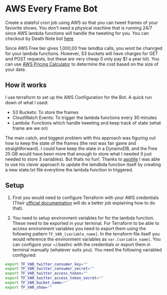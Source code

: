 # AWS Every Frame Bot

Create a stateful cron job using AWS so that you can tweet frames of your faviorite shows. You don't need a physical machine that is running 24/7 since AWS lambda functions will handle the tweeting for you. You can checkout by Death Note bot [here](https://twitter.com/deathnoteframes)

Since AWS Free tier gives 1,000,00 free lamdba calls, you wont be chanrged for your lambda functions. However, S3 buckets will have charges for GET and POST requests, but these are very cheap (I only pay $1 a year lol). You can use [AWS Pricing Calculator](https://calculator.aws/) to determine the cost based on the size of your data.

## How it works

I use terraform to set up the AWS Configuration for the Bot. A quick run down of what I used:
- S3 Buckets: To store the frames
- CloudWatch Events: To trigger the lambda functions every 30 minutes
- Lambda: Functions which handle tweeting and keep track of state (what frame are we on)

The main catch, and biggest problem with this approach was figuring out how to keep the state of the frames (the rest was fair game and straightforward). I could have keep the state in a DynamoDB, and the Free 25 GB would have been more that enough to store what I needed (I just needed to store 3 variables). But thats no fun!. Thanks to [asotille](https://github.com/asottile) I was able to use his clever approach to update the lamdbda function itself by creating a new state.txt file everytime the lambda function in triggered. 


## Setup

1. First you would need to configure Terraform with your AWS credentials (Their [official documentation](https://developer.hashicorp.com/terraform/tutorials/aws-get-started) will do a better job explaining how to do that).

2. You need to setup environment variables for for the lambda function. These need to be exported in your terminal. For Terraform to be able to access environment variables you need to export them using the following pattern `TF_VAR_[variable_name]`. In the terraform file itself you would reference the environment variables as `var.[variable_name]`. You can configure your ~/.bashrc with the credentials or export them in terminal manually (whatever suits you). You need the following variabled configured:

```bash
export TF_VAR_twitter_consumer_key=""
export TF_VAR_twitter_consumer_secret=""
export TF_VAR_twitter_access_token=""
export TF_VAR_twitter_access_token_secret=""
export TF_VAR_bucket_name=""
export TF_VAR_show=""
```
